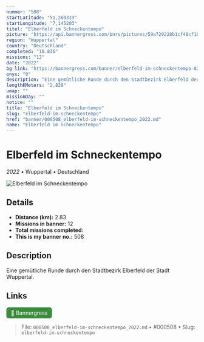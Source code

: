 ```yaml
---
nummer: "508"
startLatitude: "51,260319"
startLongitude: "7,145203"
titel: "Elberfeld im Schneckentempo"
picture: "https://api.bannergress.com/bnrs/pictures/59a729228b1cf48cf1b3990eedf280e7"
region: "Wuppertal"
country: "Deutschland"
completed: "10.836"
missions: "12"
date: "2022"
bg-link: "https://bannergress.com/banner/elberfeld-im-schneckentempo-82c3"
onyx: "0"
description: "Eine gemütliche Runde durch den Stadtbezirk Elberfeld der Stadt Wuppertal."
lengthKMeters: "2,828"
umap: ""
missionDay: ""
notice: ""
title: "Elberfeld im Schneckentempo"
slug: "elberfeld-im-schneckentempo"
href: "banner/000508_elberfeld-im-schneckentempo_2022.md"
name: "Elberfeld im Schneckentempo"
---
```

# Elberfeld im Schneckentempo

*2022* • Wuppertal • Deutschland

![Elberfeld im Schneckentempo](https://api.bannergress.com/bnrs/pictures/59a729228b1cf48cf1b3990eedf280e7)



## Details
- **Distance (km):** 2.83
- **Missions in banner:** 12
- **Total missions completed:** 
- **This is my banner no.:** 508



## Description
Eine gemütliche Runde durch den Stadtbezirk Elberfeld der Stadt Wuppertal.



## Links
<a href="https://bannergress.com/banner/elberfeld-im-schneckentempo-82c3" target="_blank" style="display:inline-block;margin-right:8px;padding:6px 12px;background:#3c8b3c;color:#fff;text-decoration:none;border-radius:6px;">🔗 Bannergress</a>



> File: `000508_elberfeld-im-schneckentempo_2022.md` • #000508 • Slug: `elberfeld-im-schneckentempo`
